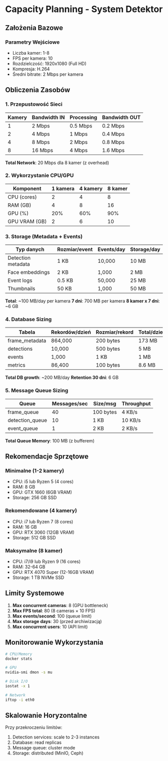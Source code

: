 # Capacity Planning - System Detektor

## Założenia Bazowe

### Parametry Wejściowe
- Liczba kamer: 1-8
- FPS per kamera: 10
- Rozdzielczość: 1920x1080 (Full HD)
- Kompresja: H.264
- Średni bitrate: 2 Mbps per kamera

## Obliczenia Zasobów

### 1. Przepustowość Sieci

| Kamery | Bandwidth IN | Processing | Bandwidth OUT |
|--------|--------------|------------|---------------|
| 1      | 2 Mbps       | 0.5 Mbps   | 0.2 Mbps     |
| 2      | 4 Mbps       | 1 Mbps     | 0.4 Mbps     |
| 4      | 8 Mbps       | 2 Mbps     | 0.8 Mbps     |
| 8      | 16 Mbps      | 4 Mbps     | 1.6 Mbps     |

**Total Network**: 20 Mbps dla 8 kamer (z overhead)

### 2. Wykorzystanie CPU/GPU

| Komponent | 1 kamera | 4 kamery | 8 kamer |
|-----------|----------|----------|---------|
| CPU (cores) | 2 | 4 | 8 |
| RAM (GB) | 4 | 8 | 16 |
| GPU (%) | 20% | 60% | 90% |
| GPU VRAM (GB) | 2 | 6 | 10 |

### 3. Storage (Metadata + Events)

| Typ danych | Rozmiar/event | Events/day | Storage/day |
|------------|---------------|------------|-------------|
| Detection metadata | 1 KB | 10,000 | 10 MB |
| Face embeddings | 2 KB | 1,000 | 2 MB |
| Event logs | 0.5 KB | 50,000 | 25 MB |
| Thumbnails | 50 KB | 1,000 | 50 MB |

**Total**: ~100 MB/day per kamera
**7 dni**: 700 MB per kamera
**8 kamer x 7 dni**: ~6 GB

### 4. Database Sizing

| Tabela | Rekordów/dzień | Rozmiar/rekord | Total/dzień |
|--------|----------------|----------------|-------------|
| frame_metadata | 864,000 | 200 bytes | 173 MB |
| detections | 10,000 | 500 bytes | 5 MB |
| events | 1,000 | 1 KB | 1 MB |
| metrics | 86,400 | 100 bytes | 8.6 MB |

**Total DB growth**: ~200 MB/day
**Retention 30 dni**: 6 GB

### 5. Message Queue Sizing

| Queue | Messages/sec | Size/msg | Throughput |
|-------|--------------|----------|------------|
| frame_queue | 40 | 100 bytes | 4 KB/s |
| detection_queue | 10 | 1 KB | 10 KB/s |
| event_queue | 1 | 2 KB | 2 KB/s |

**Total Queue Memory**: 100 MB (z bufferem)

## Rekomendacje Sprzętowe

### Minimalne (1-2 kamery)
- CPU: i5 lub Ryzen 5 (4 cores)
- RAM: 8 GB
- GPU: GTX 1660 (6GB VRAM)
- Storage: 256 GB SSD

### Rekomendowane (4 kamery)
- CPU: i7 lub Ryzen 7 (8 cores)
- RAM: 16 GB
- GPU: RTX 3060 (12GB VRAM)
- Storage: 512 GB SSD

### Maksymalne (8 kamer)
- CPU: i7/i9 lub Ryzen 9 (16 cores)
- RAM: 32-64 GB
- GPU: RTX 4070 Super (12-16GB VRAM)
- Storage: 1 TB NVMe SSD

## Limity Systemowe

1. **Max concurrent cameras**: 8 (GPU bottleneck)
2. **Max FPS total**: 80 (8 cameras × 10 FPS)
3. **Max events/second**: 100 (queue limit)
4. **Max storage days**: 30 (przed archiwizacją)
5. **Max concurrent users**: 10 (API limit)

## Monitorowanie Wykorzystania

```bash
# CPU/Memory
docker stats

# GPU
nvidia-smi dmon -s mu

# Disk I/O
iostat -x 1

# Network
iftop -i eth0
```

## Skalowanie Horyzontalne

Przy przekroczeniu limitów:
1. Detection services: scale to 2-3 instances
2. Database: read replicas
3. Message queue: cluster mode
4. Storage: distributed (MinIO, Ceph)